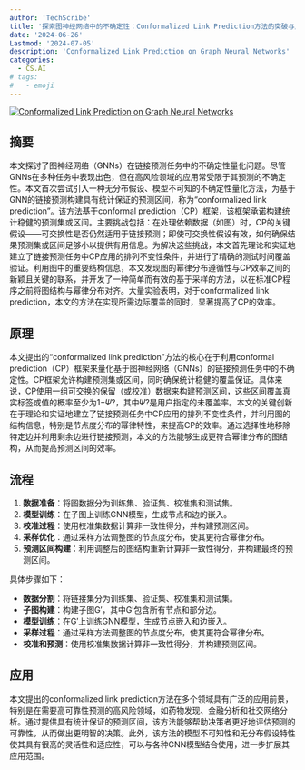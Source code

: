 ```yaml
---
author: 'TechScribe'
title: '探索图神经网络中的不确定性：Conformalized Link Prediction方法的突破与应用'
date: '2024-06-26'
Lastmod: '2024-07-05'
description: 'Conformalized Link Prediction on Graph Neural Networks'
categories:
  - CS.AI
# tags:
#   - emoji
---
```


[![Conformalized Link Prediction on Graph Neural Networks](https://arxiv-research-1301205113.cos.ap-guangzhou.myqcloud.com/images/2406.18763v1.pdf_0.jpg)](https://arxiv.org/abs/2406.18763v1)

## 摘要

本文探讨了图神经网络（GNNs）在链接预测任务中的不确定性量化问题。尽管GNNs在多种任务中表现出色，但在高风险领域的应用常受限于其预测的不确定性。本文首次尝试引入一种无分布假设、模型不可知的不确定性量化方法，为基于GNN的链接预测构建具有统计保证的预测区间，称为“conformalized link prediction”。该方法基于conformal prediction（CP）框架，该框架承诺构建统计稳健的预测集或区间。主要挑战包括：在处理依赖数据（如图）时，CP的关键假设——可交换性是否仍然适用于链接预测；即使可交换性假设有效，如何确保结果预测集或区间足够小以提供有用信息。为解决这些挑战，本文首先理论和实证地建立了链接预测任务中CP应用的排列不变性条件，并进行了精确的测试时间覆盖验证。利用图中的重要结构信息，本文发现图的幂律分布遵循性与CP效率之间的新颖且关键的联系，并开发了一种简单而有效的基于采样的方法，以在标准CP程序之前将图结构与幂律分布对齐。大量实验表明，对于conformalized link prediction，本文的方法在实现所需边际覆盖的同时，显著提高了CP的效率。<!--more-->

## 原理

本文提出的“conformalized link prediction”方法的核心在于利用conformal prediction（CP）框架来量化基于图神经网络（GNNs）的链接预测任务中的不确定性。CP框架允许构建预测集或区间，同时确保统计稳健的覆盖保证。具体来说，CP使用一组可交换的保留（或校准）数据来构建预测区间，这些区间覆盖真实标签或值的概率至少为1−𝛹?，其中𝛹?是用户指定的未覆盖率。本文的关键创新在于理论和实证地建立了链接预测任务中CP应用的排列不变性条件，并利用图的结构信息，特别是节点度分布的幂律特性，来提高CP的效率。通过选择性地移除特定边并利用剩余边进行链接预测，本文的方法能够生成更符合幂律分布的图结构，从而提高预测区间的效率。

## 流程

1. **数据准备**：将图数据分为训练集、验证集、校准集和测试集。
2. **模型训练**：在子图上训练GNN模型，生成节点和边的嵌入。
3. **校准过程**：使用校准集数据计算非一致性得分，并构建预测区间。
4. **采样优化**：通过采样方法调整图的节点度分布，使其更符合幂律分布。
5. **预测区间构建**：利用调整后的图结构重新计算非一致性得分，并构建最终的预测区间。

具体步骤如下：
- **数据分割**：将链接集分为训练集、验证集、校准集和测试集。
- **子图构建**：构建子图G′，其中G′包含所有节点和部分边。
- **模型训练**：在G′上训练GNN模型，生成节点嵌入和边嵌入。
- **采样过程**：通过采样方法调整图的节点度分布，使其更符合幂律分布。
- **校准和预测**：使用校准集数据计算非一致性得分，并构建预测区间。

## 应用

本文提出的conformalized link prediction方法在多个领域具有广泛的应用前景，特别是在需要高可靠性预测的高风险领域，如药物发现、金融分析和社交网络分析。通过提供具有统计保证的预测区间，该方法能够帮助决策者更好地评估预测的可靠性，从而做出更明智的决策。此外，该方法的模型不可知性和无分布假设特性使其具有很高的灵活性和适应性，可以与各种GNN模型结合使用，进一步扩展其应用范围。